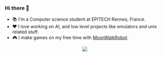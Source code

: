 ### Hi there 👋
- 📚 I'm a Computer science student at EPITECH Rennes, France.
- ❤️ I love working on AI, and low level projects like emulators and unix related stuff.
- 🎮 I make games on my free time with [MoonWalkRobot](https://github.com/MoonWalkRobot).

<p align="center">
  <img src="https://github-readme-stats.vercel.app/api/top-langs?username=Nellousan&theme=cobalt&layout=compact&hide=css,scss,javascript,html">
</p>

